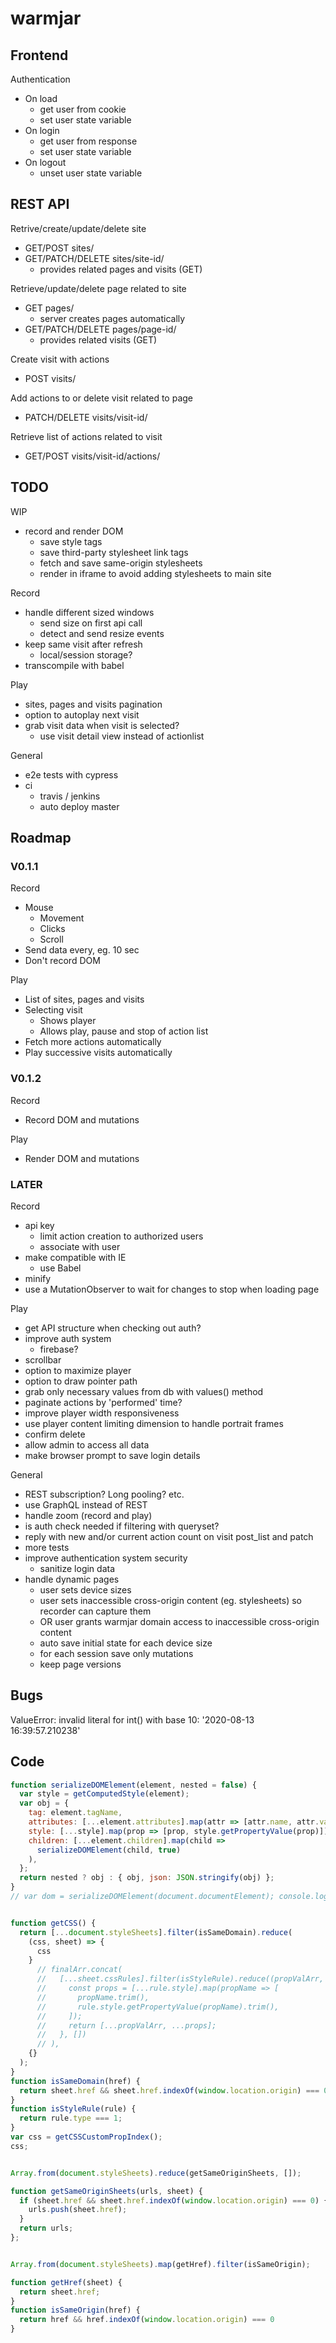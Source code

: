 # warmjar

## Frontend

Authentication
* On load
  - get user from cookie
  - set user state variable
* On login
  - get user from response
  - set user state variable
* On logout
  - unset user state variable


## REST API

Retrive/create/update/delete site
* GET/POST sites/
* GET/PATCH/DELETE sites/site-id/
  - provides related pages and visits (GET)

Retrieve/update/delete page related to site
* GET pages/
  - server creates pages automatically
* GET/PATCH/DELETE pages/page-id/
  - provides related visits (GET)

Create visit with actions
* POST visits/

Add actions to or delete visit related to page
* PATCH/DELETE visits/visit-id/

Retrieve list of actions related to visit
* GET/POST visits/visit-id/actions/


## TODO

WIP
* record and render DOM
  - save style tags
  - save third-party stylesheet link tags
  - fetch and save same-origin stylesheets
  - render in iframe to avoid adding stylesheets to main site

Record
* handle different sized windows
  - send size on first api call
  - detect and send resize events
* keep same visit after refresh
  * local/session storage?
* transcompile with babel

Play
* sites, pages and visits pagination
* option to autoplay next visit
* grab visit data when visit is selected?
  - use visit detail view instead of actionlist

General
* e2e tests with cypress
* ci
  - travis / jenkins
  - auto deploy master


## Roadmap

### V0.1.1

Record
* Mouse
  - Movement
  - Clicks
  - Scroll
* Send data every, eg. 10 sec
* Don't record DOM

Play
* List of sites, pages and visits
* Selecting visit
  - Shows player
  - Allows play, pause and stop of action list
* Fetch more actions automatically
* Play successive visits automatically


### V0.1.2

Record
* Record DOM and mutations

Play
* Render DOM and mutations


### LATER

Record
* api key
  - limit action creation to authorized users
  - associate with user
* make compatible with IE
  - use Babel
* minify
* use a MutationObserver to wait for changes to stop when loading page

Play
* get API structure when checking out auth?
* improve auth system
  - firebase?
* scrollbar
* option to maximize player
* option to draw pointer path
* grab only necessary values from db with values() method
* paginate actions by 'performed' time?
* improve player width responsiveness
* use player content limiting dimension to handle portrait frames
* confirm delete
* allow admin to access all data
* make browser prompt to save login details

General
* REST subscription? Long pooling? etc.
* use GraphQL instead of REST
* handle zoom (record and play)
* is auth check needed if filtering with queryset?
* reply with new and/or current action count on visit post_list and patch
* more tests
* improve authentication system security
  - sanitize login data
* handle dynamic pages
  - user sets device sizes
  - user sets inaccessible cross-origin content (eg. stylesheets) so recorder can capture them
  - OR user grants warmjar domain access to inaccessible cross-origin content
  - auto save initial state for each device size
  - for each session save only mutations
  - keep page versions


## Bugs

ValueError: invalid literal for int() with base 10: '2020-08-13 16:39:57.210238'    


## Code

```js
function serializeDOMElement(element, nested = false) {
  var style = getComputedStyle(element);
  var obj = {
    tag: element.tagName,
    attributes: [...element.attributes].map(attr => [attr.name, attr.value]),
    style: [...style].map(prop => [prop, style.getPropertyValue(prop)]),
    children: [...element.children].map(child =>
      serializeDOMElement(child, true)
    ),
  };
  return nested ? obj : { obj, json: JSON.stringify(obj) };
}
// var dom = serializeDOMElement(document.documentElement); console.log(dom.obj, dom.json.length);


function getCSS() {
  return [...document.styleSheets].filter(isSameDomain).reduce(
    (css, sheet) => {
      css
    }
      // finalArr.concat(
      //   [...sheet.cssRules].filter(isStyleRule).reduce((propValArr, rule) => {
      //     const props = [...rule.style].map(propName => [
      //       propName.trim(),
      //       rule.style.getPropertyValue(propName).trim(),
      //     ]);
      //     return [...propValArr, ...props];
      //   }, [])
      // ),
    {}
  );
}
function isSameDomain(href) {
  return sheet.href && sheet.href.indexOf(window.location.origin) === 0;
}
function isStyleRule(rule) {
  return rule.type === 1;
}
var css = getCSSCustomPropIndex();
css;


Array.from(document.styleSheets).reduce(getSameOriginSheets, []);

function getSameOriginSheets(urls, sheet) {
  if (sheet.href && sheet.href.indexOf(window.location.origin) === 0) {
    urls.push(sheet.href);
  }
  return urls;
};


Array.from(document.styleSheets).map(getHref).filter(isSameOrigin);

function getHref(sheet) {
  return sheet.href;
}
function isSameOrigin(href) {
  return href && href.indexOf(window.location.origin) === 0
}
```
